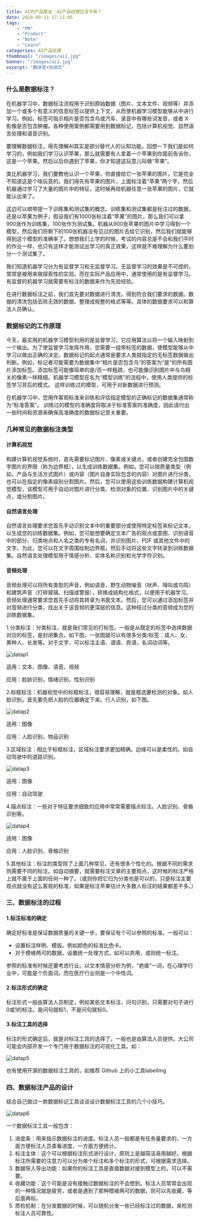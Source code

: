 ```yaml
---
title: AI的产品壁垒｜AI产品经理应该干嘛？
date: 2024-09-11 17:11:05
tags: 
	- "PM"
	- "Product"
	- "Note"
	- "Learn"
categories: AI产品经理
thumbnail: "/images/ai1.jpg"
banner: "/images/ai1.jpg"
excerpt: "翻译官+协调员"
---
```


### 什么是数据标注？

在机器学习中，数据标注流程用于识别原始数据（图片、文本文件、视频等）并添加一个或多个有意义的信息标签以提供上下文，从而使机器学习模型能够从中进行学习。例如，标签可指示相片是否包含鸟或汽车、录音中有哪些词发音，或者 X 影像是否包含肿瘤。各种使用案例都需要用到数据标记，包括计算机视觉、自然语言处理和语音识别。

要理解数据标注，得先理解AI其实是部分替代人的认知功能。回想一下我们是如何学习的，例如我们学习认识苹果，那么就需要有人拿着一个苹果到你面前告诉你，这是一个苹果。然后以后你遇到了苹果，你才知道这玩意儿叫做“苹果”。

类比机器学习，我们要教他认识一个苹果，你直接给它一张苹果的图片，它是完全不知道这是个啥玩意的。我们得先有苹果的图片，上面标注着“苹果”两个字，然后机器通过学习了大量的图片中的特征，这时候再给机器任意一张苹果的图片，它就能认出来了。

这边可以顺带提一下训练集和测试集的概念。训练集和测试集都是标注过的数据，还是以苹果为例子，假设我们有1000张标注着“苹果”的图片，那么我们可以拿900涨作为训练集，100张作为测试集。机器从900张苹果的图片中学习得到一个模型，然后我们将剩下的100张机器没有见过的图片去给它识别，然后我们就能够得到这个模型的准确率了。想想我们上学的时候，考试的内容总是不会和我们平时的作业一样，也只有这样才能测试出学习的真正效果，这样就不难理解为什么要划分一个测试集了。

我们知道机器学习分为有监督学习和无监督学习。无监督学习的效果是不可控的，常常是被用来做探索性的实验。而在实际产品应用中，通常使用的是有监督学习。有监督的机器学习就需要有标注的数据来作为先验经验。

在进行数据标注之前，我们首先要对数据进行清洗，得到符合我们要求的数据。数据的清洗包括去除无效的数据、整理成规整的格式等等。具体的数据要求可以和算法人员确认。



### 数据标记的工作原理

今天，最实用的机器学习模型利用的是监督学习，它应用算法以将一个输入映射到一个输出。为了使监督学习发挥作用，您需要一组带标签的数据，使模型能够从中学习以做出正确的决定。数据标记的起点通常是要求人类就指定的无标签数据做出判断。例如，标记者可能需要为数据集中“相片是否包含鸟”的答案为“是”的所有图片添加标签。添加标签可能像简单的是/否一样粗疏，也可能像识别图片中与鸟相关的像素一样精细。机器学习模型在名为“模型训练”的流程中，使用人类提供的标签学习背后的模式。 这样训练过的模型，可用于对新数据进行预测。


在机器学习中，您用作客观标准来训练和评估指定模型的正确标记的数据集通常称为“标准答案”。 训练过的模型的准确度将取决于标准答案的准确度，因此请付出一些时间和资源来确保高准确度的数据标记至关重要。

### 几种常见的数据标注类型

#### 计算机视觉 

构建计算机视觉系统时，首先需要标记图片、像素或关键点，或者创建完全包围数字图片的界限（称为边界框），以生成训练数据集。例如，您可以按质量类型（例如，产品与生活方式图片）或内容（图片自身实际包含的内容）对图片进行分类，也可以在指定的像素级别分割图片。然后，您可以使用这些训练数据构建计算机视觉模型，该模型可用于自动对图片进行分类、检测对象的位置、识别图片中的关键点，或分割图片。

#### 自然语言处理

自然语言处理要求您首先手动识别文本中的重要部分或使用特定标签来标记文本，以生成您的训练数据集。例如，您可能想要确定文本广告的观点或意图、识别语音中的部分、归类地点和人名之类的专有名词，并识别图片、PDF 或其他文件中的文字。为此，您可以在文字周围绘制边界框，然后手动将这些文字转录到训练数据集。自然语言处理模型用于情感分析、实体名称识别和光学字符识别。

#### 音频处理

音频处理可以将所有类型的声音，例如语音、野生动物噪音（吠声、嚎叫或鸟鸣）和建筑声音（打碎玻璃、扫描或警报），转换成结构化格式，以便用于机器学习。音频处理通常要求您首先手动将其转录为书面文本。然后，您可以通过添加标签并对音频进行分类，找出关于该音频的更深层的信息。这种经过分类的音频成为您的训练数据集。



1.分类标注：分类标注，就是我们常见的打标签。一般是从既定的标签中选择数据对应的标签，是封闭集合。如下图，一张图就可以有很多分类/标签：成人、女、黄种人、长发等。对于文字，可以标注主语、谓语、宾语，名词动词等。

![datap1](/images/datap1.png)

适用：文本、图像、语音、视频

应用：脸龄识别，情绪识别，性别识别

2.标框标注：机器视觉中的标框标注，很容易理解，就是框选要检测的对象。如人脸识别，首先要先把人脸的位置确定下来。行人识别，如下图。

![datap2](/images/datap2.png)

适用：图像

应用：人脸识别，物品识别

3.区域标注：相比于标框标注，区域标注要求更加精确。边缘可以是柔性的。如自动驾驶中的道路识别。

![datap3](/images/datap3.png)

适用：图像

应用：自动驾驶

4.描点标注：一些对于特征要求细致的应用中常常需要描点标注。人脸识别、骨骼识别等。

![datap4](/images/datap4.png)

适用：图像

应用：人脸识别、骨骼识别

5.其他标注：标注的类型除了上面几种常见，还有很多个性化的。根据不同的需求则需要不同的标注。如自动摘要，就需要标注文章的主要观点，这时候的标注严格上就不属于上面的任何一种了。（或则你把它归为分类也是可以的，只是标注主要观点就没有这么客观的标准，如果是标注苹果估计大多数人标注的结果都差不多。）



### 三、数据标注的过程

#### **1.标注标准的确定**

确定好标准是保证数据质量的关键一步，要保证有个可以参照的标准。一般可以：

- 设置标注样例、模版。例如颜色的标准比色卡。
- 对于模棱两可的数据，设置统一处理方式，如可以弃用，或则统一标注。

参照的标准有时候还要考虑行业。以文本情感分析为例，“疤痕”一词，在心理学行业中，可能是个负面词，而在医疗行业则是一个中性词。

#### 2.标注形式的确定

标注形式一般由算法人员制定，例如某些文本标注，问句识别，只需要对句子进行0或1的标注。是问句就标1，不是问句就标0。

#### 3.标注工具的选择

标注的形式确定后，就是对标注工具的选择了。一般也是由算法人员提供。大公司可能会内部开发一个专门用于数据标注的可视化工具。如：

![datap5](/images/datap5.png)

也有使用开源的数据标注工具的，如推荐 Github 上的小工具labelImg



### 四、数据标注产品的设计

结合自己做过一款数据标记工具谈谈设计数据标注工具的几个小技巧。

![datap6](/images/datap6.png)

一个数据标注工具一般包含：

1. 进度条：用来指示数据标注的进度。标注人员一般都是有任务量要求的，一方面方便标注人员查看进度，一方面方便统计。
2. 标注主体：这个可以根据标注形式进行设计，原则上是越简洁易用越好。根据标注所需要的注意力可以分为单个标注和多个标注的形式，可根据需求选择。
3. 数据导入导出功能：如果你的标注工具是直接数据对接到模型上的，可以不需要。
4. 收藏功能：这个可能是没有接触过数据标注的不会想到。标注人员常常会出现的一种情况就是疲劳，或者是遇到了那种模棱两可的数据，则可以先收藏，等后面再标。
5. 质检机制：在分发数据的时候，可以随机分发一些已经标注过的数据，来检测标注人员可靠性。